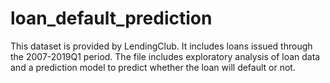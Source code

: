 # loan_default_prediction

This dataset is provided by LendingClub. It includes loans issued through the 2007-2019Q1 period.
The file includes exploratory analysis of loan data and a prediction model to predict whether the loan will default or not. 

